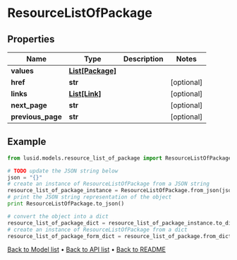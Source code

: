 # ResourceListOfPackage


## Properties
Name | Type | Description | Notes
------------ | ------------- | ------------- | -------------
**values** | [**List[Package]**](Package.md) |  | 
**href** | **str** |  | [optional] 
**links** | [**List[Link]**](Link.md) |  | [optional] 
**next_page** | **str** |  | [optional] 
**previous_page** | **str** |  | [optional] 

## Example

```python
from lusid.models.resource_list_of_package import ResourceListOfPackage

# TODO update the JSON string below
json = "{}"
# create an instance of ResourceListOfPackage from a JSON string
resource_list_of_package_instance = ResourceListOfPackage.from_json(json)
# print the JSON string representation of the object
print ResourceListOfPackage.to_json()

# convert the object into a dict
resource_list_of_package_dict = resource_list_of_package_instance.to_dict()
# create an instance of ResourceListOfPackage from a dict
resource_list_of_package_form_dict = resource_list_of_package.from_dict(resource_list_of_package_dict)
```
[Back to Model list](../README.md#documentation-for-models) &#8226; [Back to API list](../README.md#documentation-for-api-endpoints) &#8226; [Back to README](../README.md)


